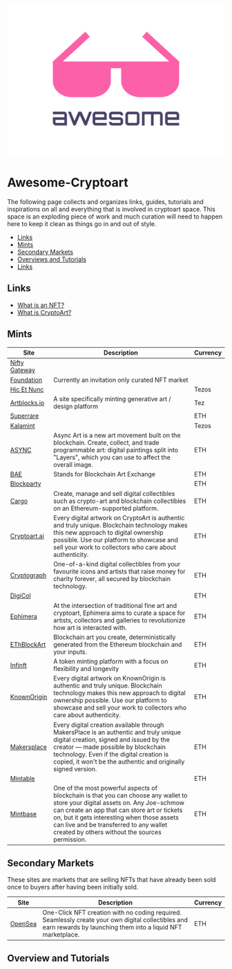 
<div align="center">
	<img width="500" height="350" src="media/logo.svg" alt="Awesome">
</div>

# Awesome-Cryptoart
The following page collects and organizes links, guides, tutorials and inspirations on all and everything that is involved in cryptoart space. This space is an exploding piece of work and much curation will need to happen here to keep it clean as things go in and out of style. 

- [Links](#links)
- [Mints](#mints)
- [Secondary Markets](#secondary_markets)
- [Overviews and Tutorials](#overview_and_tutorials)
- [Links](#links)


## Links 

* [What is an NFT?](https://www.nytimes.com/2021/03/11/arts/design/what-is-an-nft.html)
* [What is CryptoArt?](https://www.artnome.com/news/2018/1/14/what-is-cryptoart)

## Mints

| Site | Description | Currency |
|---|---|---|
|[Nifty Gateway](https://niftygateway.com/)|||
|[Foundation](https://niftygateway.com/)|Currently an invitation only curated NFT market||
|[Hic Et Nunc](https://www.hicetnunc.xyz/)||Tezos|
|[Artblocks.io](https://artblocks.io/)|A site specifically minting generative art / design platform|Tez|
|[Superrare](https://superrare.co/)||ETH|
|[Kalamint](https://kalamint.io/)||Tezos|
|[ASYNC](https://async.art/)|Async Art is a new art movement built on the blockchain. Create, collect, and trade programmable art: digital paintings split into "Layers", which you can use to affect the overall image.|ETH|
|[BAE](https://mybae.io/)|Stands for Blockchain Art Exchange |ETH|
|[Blockparty](https://blockparty.co/)||ETH|
|[Cargo](https://www.cargo.build/)|Create, manage and sell digital collectibles such as crypto-art and blockchain collectibles on an Ethereum-supported platform.|ETH|
|[Cryptoart.ai](https://cryptoart.ai/)|Every digital artwork on CryptoArt is authentic and truly unique. Blockchain technology makes this new approach to digital ownership possible. Use our platform to showcase and sell your work to collectors who care about authenticity.|ETH|
|[Cryptograph](https://cryptograph.co/)|One-of-a-kind digital collectibles from your favourite icons and artists that raise money for charity forever, all secured by blockchain technology.|ETH|
|[DigiCol](https://www.digicol.io/)||ETH|
|[Ephimera](https://ephimera.com/)|At the intersection of traditional fine art and cryptoart, Ephimera aims to curate a space for artists, collectors and galleries to revolutionize how art is interacted with.|ETH|
|[EThBlockArt](https://ethblock.art/)|Blockchain art you create, deterministically generated from the Ethereum blockchain and your inputs.|ETH|
|[Infinft](https://infinft.com/)|A token minting platform with a focus on flexibility and longevity|ETH|
|[KnownOrigin](https://knownorigin.io/)|Every digital artwork on KnownOrigin is authentic and truly unique. Blockchain technology makes this new approach to digital ownership possible. Use our platform to showcase and sell your work to collectors who care about authenticity.|ETH|
|[Makersplace](https://makersplace.com/)|Every digital creation available through MakersPlace is an authentic and truly unique digital creation, signed and issued by the creator — made possible by blockchain technology. Even if the digital creation is copied, it won't be the authentic and originally signed version.|ETH|
|[Mintable](https://mintable.app/)||ETH|
|[Mintbase](https://mintbase.io/)|One of the most powerful aspects of blockchain is that you can choose any wallet to store your digital assets on. Any Joe-schmow can create an app that can store art or tickets on, but it gets interesting when those assets can live and be transferred to any wallet created by others without the sources permission.|ETH|

## Secondary Markets 
These sites are markets that are selling NFTs that have already been sold once to buyers after having been initially sold. 

| Site | Description | Currency |
|---|---|---|
|[OpenSea](https://opensea.io/)|One-Click NFT creation with no coding required. Seamlessly create your own digital collectibles and earn rewards by launching them into a liquid NFT marketplace.|ETH|

## Overview and Tutorials



